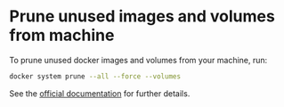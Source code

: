 



# Prune unused images and volumes from machine

To prune unused docker images and volumes from your machine, run:

```bash
docker system prune --all --force --volumes
```

See the [official documentation](https://docs.docker.com/engine/reference/commandline/system_prune/) for further details.


